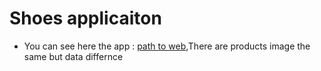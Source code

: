 # Shoes applicaiton
* You can see here the app : [path to web]([react-pizza-project-pjfd0ctdi-akyl05.vercel.app](https://shoes-react-redux.vercel.app)),There are products image the same but data differnce

